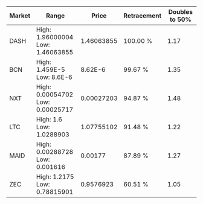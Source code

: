 | Market | Range | Price| Retracement | Doubles to 50% |
| --- | --- | --- | --- | --- |
| DASH | High: 1.96000004<br />Low: 1.46063855 | 1.46063855 | 100.00 % | 1.17 |
| BCN | High: 1.459E-5<br />Low: 8.6E-6 | 8.62E-6 | 99.67 % | 1.35 |
| NXT | High: 0.00054702<br />Low: 0.00025717 | 0.00027203 | 94.87 % | 1.48 |
| LTC | High: 1.6<br />Low: 1.0288903 | 1.07755102 | 91.48 % | 1.22 |
| MAID | High: 0.00288728<br />Low: 0.001616 | 0.00177 | 87.89 % | 1.27 |
| ZEC | High: 1.2175<br />Low: 0.78815901 | 0.9576923 | 60.51 % | 1.05 |
